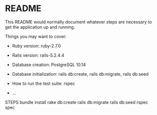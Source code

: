# README

This README would normally document whatever steps are necessary to get the
application up and running.

Things you may want to cover:

* Ruby version: ruby-2.7.0

* Rails version: rails-5.2.4.4

* Database creation: PostgreSQL 10.14

* Database initialization: rails db:create, rails db:migrate, rails db:seed

* How to run the test suite: rspec

* ...


STEPS
bundle install
rake db:create
rails db:migrate
rails db:seed
rspec spec
